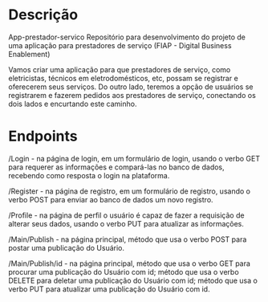<h1>Descrição</h1>

App-prestador-servico
Repositório para desenvolvimento do projeto de uma aplicação para prestadores de serviço (FIAP - Digital Business Enablement)

Vamos criar uma aplicação para que prestadores de serviço, como eletricistas, técnicos em eletrodomésticos, etc, possam se registrar e oferecerem seus serviços.
Do outro lado, teremos a opção de usuários se registrarem e fazerem pedidos aos prestadores de serviço, conectando os dois lados e encurtando este caminho.



<h1>Endpoints</h1>


/Login - na página de login, em um formulário de login, usando o verbo GET para requerer as informações e compará-las no banco de dados, recebendo como resposta o login na plataforma.

/Register - na página de registro, em um formulário de registro, usando o verbo POST para enviar ao banco de dados um novo registro.

/Profile - na página de perfil o usuário é capaz de fazer a requisição de alterar seus dados, usando o verbo PUT para atualizar as informações.

/Main/Publish - na página principal, método que usa o verbo POST para postar uma publicação do Usuário.

/Main/Publish/id - na página principal, método que usa o verbo GET para procurar uma publicação do Usuário com id; método que usa o verbo DELETE para deletar uma publicação do Usuário com id; método que usa o verbo PUT para atualizar uma publicação do Usuário com id.

